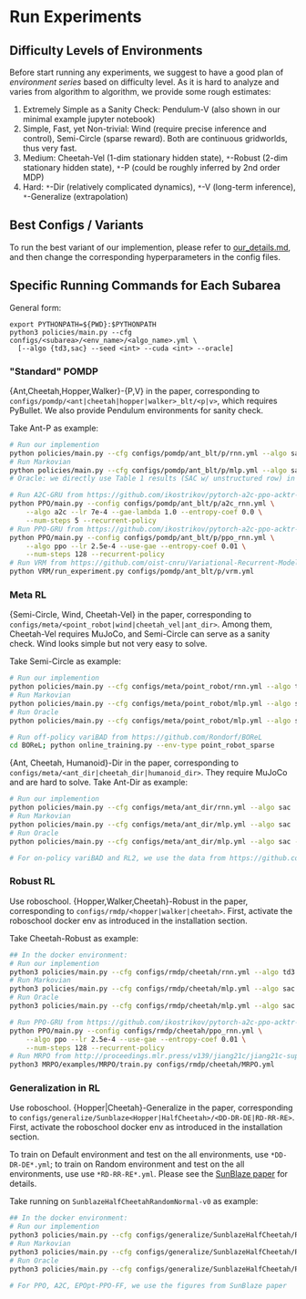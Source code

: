 # Run Experiments

## Difficulty Levels of Environments

Before start running any experiments, we suggest to have a good plan of *environment series* based on difficulty level. As it is hard to analyze and varies from algorithm to algorithm, we provide some rough estimates:

1. Extremely Simple as a Sanity Check: Pendulum-V (also shown in our minimal example jupyter notebook)
2. Simple, Fast, yet Non-trivial: Wind (require precise inference and control), Semi-Circle (sparse reward). Both are continuous gridworlds, thus very fast.
3. Medium: Cheetah-Vel (1-dim stationary hidden state), `*`-Robust (2-dim stationary hidden state), `*`-P (could be roughly inferred by 2nd order MDP)
4. Hard: `*`-Dir (relatively complicated dynamics), `*`-V (long-term inference), `*`-Generalize (extrapolation)

## Best Configs / Variants
To run the best variant of our implemention, please refer to [our_details.md](our_details.md), and then change the corresponding hyperparameters in the config files.


## Specific Running Commands for Each Subarea
General form:
```
export PYTHONPATH=${PWD}:$PYTHONPATH
python3 policies/main.py --cfg configs/<subarea>/<env_name>/<algo_name>.yml \
  [--algo {td3,sac} --seed <int> --cuda <int> --oracle]
```

### "Standard" POMDP
{Ant,Cheetah,Hopper,Walker}-{P,V} in the paper, corresponding to `configs/pomdp/<ant|cheetah|hopper|walker>_blt/<p|v>`, which requires PyBullet. We also provide Pendulum environments for sanity check.

Take Ant-P as example:
```bash
# Run our implemention
python policies/main.py --cfg configs/pomdp/ant_blt/p/rnn.yml --algo sac
# Run Markovian
python policies/main.py --cfg configs/pomdp/ant_blt/p/mlp.yml --algo sac
# Oracle: we directly use Table 1 results (SAC w/ unstructured row) in https://arxiv.org/abs/2005.05719 as it is well-tuned

# Run A2C-GRU from https://github.com/ikostrikov/pytorch-a2c-ppo-acktr-gail
python PPO/main.py --config configs/pomdp/ant_blt/p/a2c_rnn.yml \
    --algo a2c --lr 7e-4 --gae-lambda 1.0 --entropy-coef 0.0 \
    --num-steps 5 --recurrent-policy
# Run PPO-GRU from https://github.com/ikostrikov/pytorch-a2c-ppo-acktr-gail
python PPO/main.py --config configs/pomdp/ant_blt/p/ppo_rnn.yml \
    --algo ppo --lr 2.5e-4 --use-gae --entropy-coef 0.01 \
    --num-steps 128 --recurrent-policy
# Run VRM from https://github.com/oist-cnru/Variational-Recurrent-Models
python VRM/run_experiment.py configs/pomdp/ant_blt/p/vrm.yml
``` 

### Meta RL 

{Semi-Circle, Wind, Cheetah-Vel} in the paper, corresponding to `configs/meta/<point_robot|wind|cheetah_vel|ant_dir>`. Among them, Cheetah-Vel requires MuJoCo, and Semi-Circle can serve as a sanity check. Wind looks simple but not very easy to solve.

Take Semi-Circle as example:
```bash
# Run our implemention
python policies/main.py --cfg configs/meta/point_robot/rnn.yml --algo td3
# Run Markovian
python policies/main.py --cfg configs/meta/point_robot/mlp.yml --algo sac
# Run Oracle
python policies/main.py --cfg configs/meta/point_robot/mlp.yml --algo sac --oracle

# Run off-policy variBAD from https://github.com/Rondorf/BOReL
cd BOReL; python online_training.py --env-type point_robot_sparse
```

{Ant, Cheetah, Humanoid}-Dir in the paper, corresponding to `configs/meta/<ant_dir|cheetah_dir|humanoid_dir>`. They require MuJoCo and are hard to solve.
Take Ant-Dir as example:
```bash
# Run our implemention
python policies/main.py --cfg configs/meta/ant_dir/rnn.yml --algo sac
# Run Markovian
python policies/main.py --cfg configs/meta/ant_dir/mlp.yml --algo sac
# Run Oracle
python policies/main.py --cfg configs/meta/ant_dir/mlp.yml --algo sac --oracle

# For on-policy variBAD and RL2, we use the data from https://github.com/lmzintgraf/varibad
```

### Robust RL
Use roboschool. {Hopper,Walker,Cheetah}-Robust in the paper, corresponding to `configs/rmdp/<hopper|walker|cheetah>`. First, activate the roboschool docker env as introduced in the installation section. 

Take Cheetah-Robust as example:
```bash
## In the docker environment:
# Run our implemention
python3 policies/main.py --cfg configs/rmdp/cheetah/rnn.yml --algo td3
# Run Markovian
python3 policies/main.py --cfg configs/rmdp/cheetah/mlp.yml --algo sac
# Run Oracle
python3 policies/main.py --cfg configs/rmdp/cheetah/mlp.yml --algo sac --oracle

# Run PPO-GRU from https://github.com/ikostrikov/pytorch-a2c-ppo-acktr-gail
python PPO/main.py --config configs/rmdp/cheetah/ppo_rnn.yml \
    --algo ppo --lr 2.5e-4 --use-gae --entropy-coef 0.01 \
    --num-steps 128 --recurrent-policy
# Run MRPO from http://proceedings.mlr.press/v139/jiang21c/jiang21c-supp.zip
python3 MRPO/examples/MRPO/train.py configs/rmdp/cheetah/MRPO.yml
```

### Generalization in RL
Use roboschool. {Hopper|Cheetah}-Generalize in the paper, corresponding to `configs/generalize/Sunblaze<Hopper|HalfCheetah>/<DD-DR-DE|RD-RR-RE>`. 
First, activate the roboschool docker env as introduced in the installation section. 

To train on Default environment and test on the all environments, use `*DD-DR-DE*.yml`; to train on Random environment and test on the all environments, use use `*RD-RR-RE*.yml`. Please see the [SunBlaze paper](https://arxiv.org/abs/1810.12282) for details. 

Take running on `SunblazeHalfCheetahRandomNormal-v0` as example:
```bash
## In the docker environment:
# Run our implemention
python3 policies/main.py --cfg configs/generalize/SunblazeHalfCheetah/RD-RR-RE/rnn.yml --algo td3
# Run Markovian
python3 policies/main.py --cfg configs/generalize/SunblazeHalfCheetah/RD-RR-RE/mlp.yml --algo sac
# Run Oracle
python3 policies/main.py --cfg configs/generalize/SunblazeHalfCheetah/RD-RR-RE/mlp.yml --algo sac --oracle

# For PPO, A2C, EPOpt-PPO-FF, we use the figures from SunBlaze paper
```
